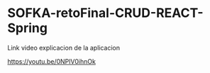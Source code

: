 # SOFKA-retoFinal-CRUD-REACT-Spring

Link video explicacion de la aplicacion

https://youtu.be/0NPlV0ihnOk
